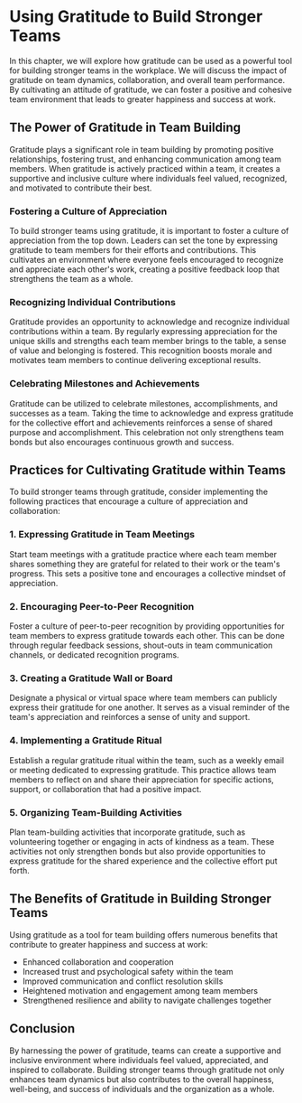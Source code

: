 Using Gratitude to Build Stronger Teams
================================================

In this chapter, we will explore how gratitude can be used as a powerful tool for building stronger teams in the workplace. We will discuss the impact of gratitude on team dynamics, collaboration, and overall team performance. By cultivating an attitude of gratitude, we can foster a positive and cohesive team environment that leads to greater happiness and success at work.

The Power of Gratitude in Team Building
---------------------------------------

Gratitude plays a significant role in team building by promoting positive relationships, fostering trust, and enhancing communication among team members. When gratitude is actively practiced within a team, it creates a supportive and inclusive culture where individuals feel valued, recognized, and motivated to contribute their best.

### Fostering a Culture of Appreciation

To build stronger teams using gratitude, it is important to foster a culture of appreciation from the top down. Leaders can set the tone by expressing gratitude to team members for their efforts and contributions. This cultivates an environment where everyone feels encouraged to recognize and appreciate each other's work, creating a positive feedback loop that strengthens the team as a whole.

### Recognizing Individual Contributions

Gratitude provides an opportunity to acknowledge and recognize individual contributions within a team. By regularly expressing appreciation for the unique skills and strengths each team member brings to the table, a sense of value and belonging is fostered. This recognition boosts morale and motivates team members to continue delivering exceptional results.

### Celebrating Milestones and Achievements

Gratitude can be utilized to celebrate milestones, accomplishments, and successes as a team. Taking the time to acknowledge and express gratitude for the collective effort and achievements reinforces a sense of shared purpose and accomplishment. This celebration not only strengthens team bonds but also encourages continuous growth and success.

Practices for Cultivating Gratitude within Teams
------------------------------------------------

To build stronger teams through gratitude, consider implementing the following practices that encourage a culture of appreciation and collaboration:

### 1. Expressing Gratitude in Team Meetings

Start team meetings with a gratitude practice where each team member shares something they are grateful for related to their work or the team's progress. This sets a positive tone and encourages a collective mindset of appreciation.

### 2. Encouraging Peer-to-Peer Recognition

Foster a culture of peer-to-peer recognition by providing opportunities for team members to express gratitude towards each other. This can be done through regular feedback sessions, shout-outs in team communication channels, or dedicated recognition programs.

### 3. Creating a Gratitude Wall or Board

Designate a physical or virtual space where team members can publicly express their gratitude for one another. It serves as a visual reminder of the team's appreciation and reinforces a sense of unity and support.

### 4. Implementing a Gratitude Ritual

Establish a regular gratitude ritual within the team, such as a weekly email or meeting dedicated to expressing gratitude. This practice allows team members to reflect on and share their appreciation for specific actions, support, or collaboration that had a positive impact.

### 5. Organizing Team-Building Activities

Plan team-building activities that incorporate gratitude, such as volunteering together or engaging in acts of kindness as a team. These activities not only strengthen bonds but also provide opportunities to express gratitude for the shared experience and the collective effort put forth.

The Benefits of Gratitude in Building Stronger Teams
----------------------------------------------------

Using gratitude as a tool for team building offers numerous benefits that contribute to greater happiness and success at work:

* Enhanced collaboration and cooperation
* Increased trust and psychological safety within the team
* Improved communication and conflict resolution skills
* Heightened motivation and engagement among team members
* Strengthened resilience and ability to navigate challenges together

Conclusion
----------

By harnessing the power of gratitude, teams can create a supportive and inclusive environment where individuals feel valued, appreciated, and inspired to collaborate. Building stronger teams through gratitude not only enhances team dynamics but also contributes to the overall happiness, well-being, and success of individuals and the organization as a whole.
